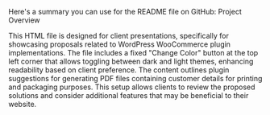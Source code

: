 Here's a summary you can use for the README file on GitHub:
Project Overview

This HTML file is designed for client presentations, specifically for showcasing proposals related to WordPress WooCommerce plugin implementations. The file includes a fixed "Change Color" button at the top left corner that allows toggling between dark and light themes, enhancing readability based on client preference. The content outlines plugin suggestions for generating PDF files containing customer details for printing and packaging purposes. This setup allows clients to review the proposed solutions and consider additional features that may be beneficial to their website.
